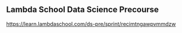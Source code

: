 ## Lambda School Data Science Precourse

https://learn.lambdaschool.com/ds-pre/sprint/recimtngawpvmmdzw